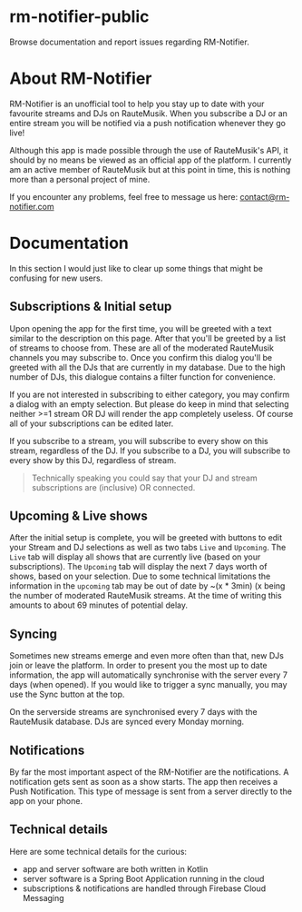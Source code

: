 # rm-notifier-public
Browse documentation and report issues regarding RM-Notifier.

# About RM-Notifier

RM-Notifier is an unofficial tool to help you stay up to date with your favourite streams and DJs on RauteMusik.
When you subscribe a DJ or an entire stream you will be notified via a push notification whenever they go live!

Although this app is made possible through the use of RauteMusik's API, it should by no means be viewed as an official app of the platform.
I currently am an active member of RauteMusik but at this point in time, this is nothing more than a personal project of mine.

If you encounter any problems, feel free to message us here:
contact@rm-notifier.com

# Documentation

In this section I would just like to clear up some things that might be confusing for new users.

## Subscriptions & Initial setup
Upon opening the app for the first time, you will be greeted with a text similar to the description on this page.
After that you'll be greeted by a list of streams to choose from. These are all of the moderated RauteMusik channels you may subscribe to.
Once you confirm this dialog you'll be greeted with all the DJs that are currently in my database. 
Due to the high number of DJs, this dialogue contains a filter function for convenience. 

If you are not interested in subscribing to either category, you may confirm a dialog with an empty selection.
But please do keep in mind that selecting neither >=1 stream OR DJ will render the app completely useless.
Of course all of your subscriptions can be edited later.

If you subscribe to a stream, you will subscribe to every show on this stream, regardless of the DJ.
If you subscribe to a DJ, you will subscribe to every show by this DJ, regardless of stream.

> Technically speaking you could say that your DJ and stream subscriptions are (inclusive) OR connected.

## Upcoming & Live shows
After the initial setup is complete, you will be greeted with buttons to edit your Stream and DJ selections as well as two tabs `Live` and `Upcoming`.
The `Live` tab will display all shows that are currently live (based on your subscriptions).
The `Upcoming` tab will display the next 7 days worth of shows, based on your selection.
Due to some technical limitations the information in the `upcoming` tab may be out of date by ~(x * 3min) (x being the number of moderated RauteMusik streams.
At the time of writing this amounts to about 69 minutes of potential delay. 

## Syncing
Sometimes new streams emerge and even more often than that, new DJs join or leave the platform.
In order to present you the most up to date information, the app will automatically synchronise with the server every 7 days (when opened). 
If you would like to trigger a sync manually, you may use the Sync button at the top. 

On the serverside streams are synchronised every 7 days with the RauteMusik database.
DJs are synced every Monday morning.

## Notifications
By far the most important aspect of the RM-Notifier are the notifications.
A notification gets sent as soon as a show starts. 
The app then receives a Push Notification. 
This type of message is sent from a server directly to the app on your phone.

## Technical details
Here are some technical details for the curious:

* app and server software are both written in Kotlin
* server software is a Spring Boot Application running in the cloud
* subscriptions & notifications are handled through Firebase Cloud Messaging
